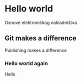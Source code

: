 # Hello world
Osnove elektroničkog nakladništva
## Git makes a difference
Publishing makes a difference
### Hello world again
Hello
